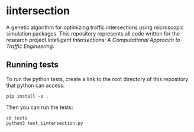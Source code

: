 # iintersection

A genetic algorithm for optimizing traffic intersections using microscopic simulation packages. This repository represents all code written for the research project *Intelligent Intersections: A Computational Approach to Traffic Engineering*.

## Running tests

To run the python tests, create a link to the root directory of this repository that python can access:

```
pip install -e .
```

Then you can run the tests:

```
cd tests
python3 test_iintersection.py
```